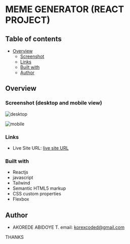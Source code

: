#  MEME GENERATOR  (REACT PROJECT)

## Table of contents

- [Overview](#overview)
  - [Screenshot](#screenshot)
  - [Links](#links)
  - [Built with](#built-with)
  - [Author](#author)
  


## Overview





### Screenshot (desktop and mobile view)

![desktop]()

![mobile]()


### Links

- Live Site URL: [live site URL]( )


### Built with

- Reactjs
- javascript
- Tailwind
- Semantic HTML5 markup
- CSS custom properties
- Flexbox




## Author

- AKOREDE ABIDOYE T.
email: korexcoded@gmail.com



THANKS 